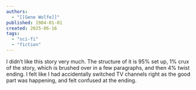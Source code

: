 ```yaml
---
authors:
  - "[[Gene Wolfe]]"
published: 1984-01-01
created: 2025-06-16
tags:
  - "sci-fi"
  - "fiction"
---
```

I didn’t like this story very much. The structure of it is 95% set up, 1% crux of the story, which is brushed over in a few paragraphs, and then 4% twist ending. I felt like I had accidentally switched TV channels right as the good part was happening, and felt confused at the ending.